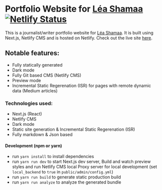 # Portfolio Website for [Léa Shamaa](mailto:leacandle@gmail.com) [![Netlify Status](https://api.netlify.com/api/v1/badges/a0a28b66-169a-4500-82db-1ed5ae85f492/deploy-status)](https://app.netlify.com/sites/portfolio-lea/deploys)



This is a journalist/writer portfolio website for [Léa Shamaa](mailto:leacandle@gmail.com). 
It is built using Next.js, Netlify CMS and is hosted on Netlify. 
Check out the live site [here](https://leashamaa.nl/).

## Notable features:

- Fully statically generated
- Dark mode
- Fully Git based CMS (Netlify CMS)
- Preview mode
- Incremental Static Regerenation (ISR) for pages with remote dynamic data (Medium articles)

### Technologies used:

- Next.js (React)
- Netlify CMS
- Dark mode
- Static site generation & Incremental Static Regerenation (ISR)
- Fully markdown & Json based

#### Development (npm or yarn)

- run `yarn install` to install dependencies
- run `yarn run dev` to start Next.js dev server, Build and watch preview styles and run Netlify CMS local Proxy server for local development (set `local_backend` to `true` in `public/admin/config.yml`)
- run `yarn run build` to generate static production build
- run `yarn run analyze` to analyze the generated bundle
